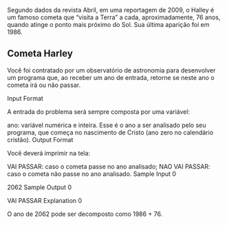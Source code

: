 Segundo dados da revista Abril, em uma reportagem de 2009, o Halley é um famoso cometa que “visita a Terra” a cada, aproximadamente, 76 anos, quando atinge o ponto mais próximo do Sol. Sua última aparição foi em 1986.

## Cometa Harley

Você foi contratado por um observatório de astronomia para desenvolver um programa que, ao receber 
um ano de entrada, retorne se neste ano o cometa irá ou não passar.

Input Format

A entrada do problema será sempre composta por uma variável:

ano: variável numérica e inteira. Esse é o ano a ser analisado pelo seu programa, que começa no nascimento de Cristo (ano zero no calendário cristão).
Output Format

Você deverá imprimir na tela:

VAI PASSAR: caso o cometa passe no ano analisado;
NAO VAI PASSAR: caso o cometa não passe no ano analisado.
Sample Input 0

2062
Sample Output 0

VAI PASSAR
Explanation 0

O ano de 2062 pode ser decomposto como 1986 + 76.